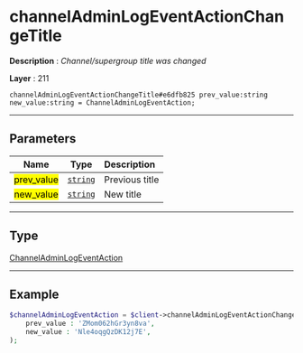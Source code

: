 # channelAdminLogEventActionChangeTitle

**Description** : *Channel/supergroup title was changed*

**Layer** : 211

```tl
channelAdminLogEventActionChangeTitle#e6dfb825 prev_value:string new_value:string = ChannelAdminLogEventAction;
```

---

## Parameters

| Name | Type | Description |
| :---: | :---: | :--- |
| <mark>prev_value</mark> | [`string`](type/string) | Previous title |
| <mark>new_value</mark> | [`string`](type/string) | New title |

---

## Type

[ChannelAdminLogEventAction](type/ChannelAdminLogEventAction)

---

## Example

```php
$channelAdminLogEventAction = $client->channelAdminLogEventActionChangeTitle(
	prev_value : 'ZMom062hGr3yn8va',
	new_value : 'Nle4oqgQzDK12j7E',
);
```